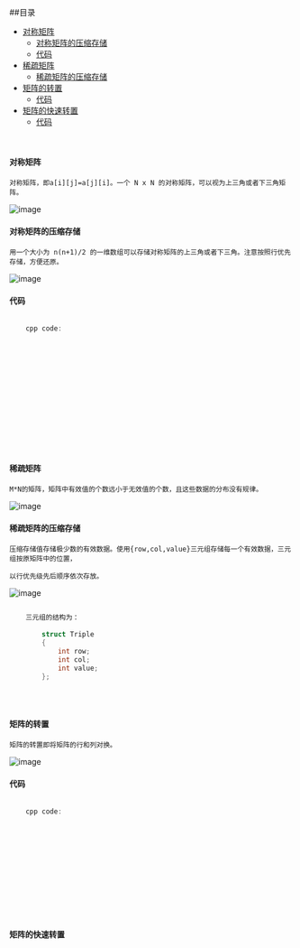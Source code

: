 ##<a name="index"/>目录

* [对称矩阵](#对称矩阵)
	* [对称矩阵的压缩存储](#对称矩阵的压缩存储)
	* [代码](#代码)
* [稀疏矩阵](#稀疏矩阵)
	* [稀疏矩阵的压缩存储](#稀疏矩阵的压缩存储)
* [矩阵的转置](#矩阵的转置)
	* [代码](#代码)
* [矩阵的快速转置](#矩阵的快速转置)
	* [代码](#代码)



<br>

#### 对称矩阵
	
	对称矩阵，即a[i][j]=a[j][i]。一个 N x N 的对称矩阵，可以视为上三角或者下三角矩阵。


![image](http://hbimg.b0.upaiyun.com/3475bf5f4f2c75abee7cb11945136c87e0beba3b484c-edUG1B_fw658)


#### 对称矩阵的压缩存储

	用一个大小为 n(n+1)/2 的一维数组可以存储对称矩阵的上三角或者下三角。注意按照行优先存储，方便还原。

	
![image](http://hbimg.b0.upaiyun.com/7d5692349850431cb3c795d0476d2e0d0ed68ce995a4-4dRXKS_fw658)


#### 代码	

```cpp

	cpp code:
		
		
		
		
		
		
		
		
		
		
		
		
```


<br>

#### 稀疏矩阵

	M*N的矩阵，矩阵中有效值的个数远小于无效值的个数，且这些数据的分布没有规律。


![image](http://hbimg.b0.upaiyun.com/11b7a96f2de317596bee3b94e737806c65a1f1503a2b-xxMaCC_fw658)


#### 稀疏矩阵的压缩存储

	压缩存储值存储极少数的有效数据。使用{row,col,value}三元组存储每一个有效数据，三元组按原矩阵中的位置，
	
	以行优先级先后顺序依次存放。
	

![image](http://hbimg.b0.upaiyun.com/b5177e9adba536e4d471f2055f3638e4713ce6b98d7d-VQlJ4W_fw658)


```cpp

	三元组的结构为：
	
		struct Triple
		{
			int row;
			int col;
			int value;
		};
		
```

<br>

#### 矩阵的转置

	矩阵的转置即将矩阵的行和列对换。
	
![image](http://hbimg.b0.upaiyun.com/123e1f3e26bbb3950f5dfc9d0de519d434a9b150b18c-2Ul9Oi_fw658)


#### 代码

```cpp

	cpp code:
	
		
		
		
		
		
		
		
		
		
```


<br>

#### 矩阵的快速转置

	


	







